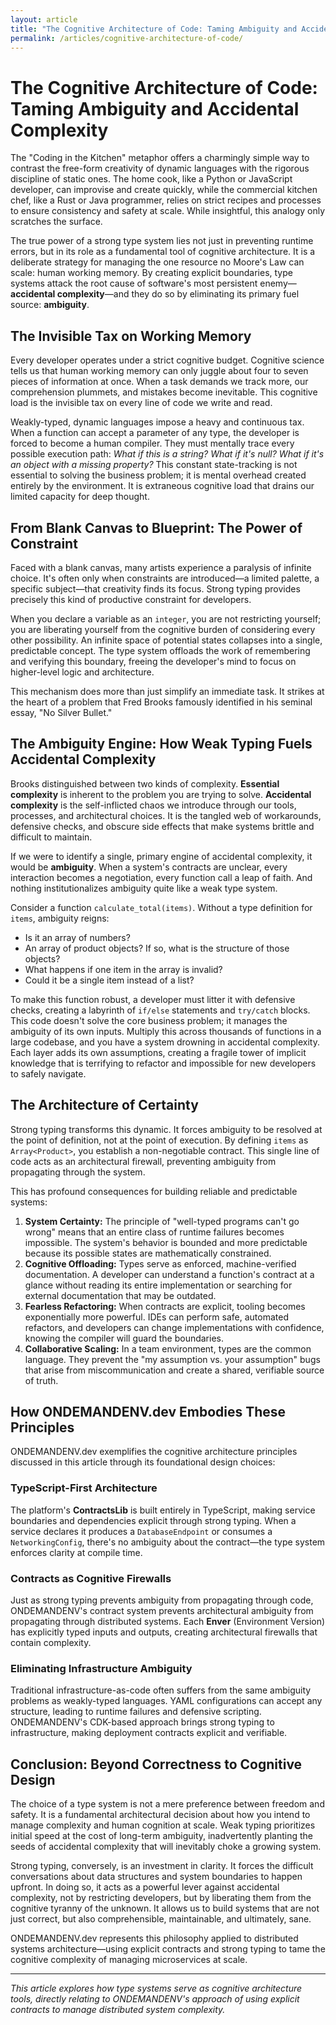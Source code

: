 ```yaml
---
layout: article
title: "The Cognitive Architecture of Code: Taming Ambiguity and Accidental Complexity"
permalink: /articles/cognitive-architecture-of-code/
---
```


# The Cognitive Architecture of Code: Taming Ambiguity and Accidental Complexity

The "Coding in the Kitchen" metaphor offers a charmingly simple way to contrast the free-form creativity of dynamic languages with the rigorous discipline of static ones. The home cook, like a Python or JavaScript developer, can improvise and create quickly, while the commercial kitchen chef, like a Rust or Java programmer, relies on strict recipes and processes to ensure consistency and safety at scale. While insightful, this analogy only scratches the surface.

The true power of a strong type system lies not just in preventing runtime errors, but in its role as a fundamental tool of cognitive architecture. It is a deliberate strategy for managing the one resource no Moore's Law can scale: human working memory. By creating explicit boundaries, type systems attack the root cause of software's most persistent enemy—**accidental complexity**—and they do so by eliminating its primary fuel source: **ambiguity**.

## The Invisible Tax on Working Memory

Every developer operates under a strict cognitive budget. Cognitive science tells us that human working memory can only juggle about four to seven pieces of information at once. When a task demands we track more, our comprehension plummets, and mistakes become inevitable. This cognitive load is the invisible tax on every line of code we write and read.

Weakly-typed, dynamic languages impose a heavy and continuous tax. When a function can accept a parameter of any type, the developer is forced to become a human compiler. They must mentally trace every possible execution path: *What if this is a string? What if it's null? What if it's an object with a missing property?* This constant state-tracking is not essential to solving the business problem; it is mental overhead created entirely by the environment. It is extraneous cognitive load that drains our limited capacity for deep thought.

## From Blank Canvas to Blueprint: The Power of Constraint

Faced with a blank canvas, many artists experience a paralysis of infinite choice. It's often only when constraints are introduced—a limited palette, a specific subject—that creativity finds its focus. Strong typing provides precisely this kind of productive constraint for developers.

When you declare a variable as an `integer`, you are not restricting yourself; you are liberating yourself from the cognitive burden of considering every other possibility. An infinite space of potential states collapses into a single, predictable concept. The type system offloads the work of remembering and verifying this boundary, freeing the developer's mind to focus on higher-level logic and architecture.

This mechanism does more than just simplify an immediate task. It strikes at the heart of a problem that Fred Brooks famously identified in his seminal essay, "No Silver Bullet."

## The Ambiguity Engine: How Weak Typing Fuels Accidental Complexity

Brooks distinguished between two kinds of complexity. **Essential complexity** is inherent to the problem you are trying to solve. **Accidental complexity** is the self-inflicted chaos we introduce through our tools, processes, and architectural choices. It is the tangled web of workarounds, defensive checks, and obscure side effects that make systems brittle and difficult to maintain.

If we were to identify a single, primary engine of accidental complexity, it would be **ambiguity**. When a system's contracts are unclear, every interaction becomes a negotiation, every function call a leap of faith. And nothing institutionalizes ambiguity quite like a weak type system.

Consider a function `calculate_total(items)`. Without a type definition for `items`, ambiguity reigns:
*   Is it an array of numbers?
*   An array of product objects? If so, what is the structure of those objects?
*   What happens if one item in the array is invalid?
*   Could it be a single item instead of a list?

To make this function robust, a developer must litter it with defensive checks, creating a labyrinth of `if/else` statements and `try/catch` blocks. This code doesn't solve the core business problem; it manages the ambiguity of its own inputs. Multiply this across thousands of functions in a large codebase, and you have a system drowning in accidental complexity. Each layer adds its own assumptions, creating a fragile tower of implicit knowledge that is terrifying to refactor and impossible for new developers to safely navigate.

## The Architecture of Certainty

Strong typing transforms this dynamic. It forces ambiguity to be resolved at the point of definition, not at the point of execution. By defining `items` as `Array<Product>`, you establish a non-negotiable contract. This single line of code acts as an architectural firewall, preventing ambiguity from propagating through the system.

This has profound consequences for building reliable and predictable systems:

1.  **System Certainty:** The principle of "well-typed programs can't go wrong" means that an entire class of runtime failures becomes impossible. The system's behavior is bounded and more predictable because its possible states are mathematically constrained.
2.  **Cognitive Offloading:** Types serve as enforced, machine-verified documentation. A developer can understand a function's contract at a glance without reading its entire implementation or searching for external documentation that may be outdated.
3.  **Fearless Refactoring:** When contracts are explicit, tooling becomes exponentially more powerful. IDEs can perform safe, automated refactors, and developers can change implementations with confidence, knowing the compiler will guard the boundaries.
4.  **Collaborative Scaling:** In a team environment, types are the common language. They prevent the "my assumption vs. your assumption" bugs that arise from miscommunication and create a shared, verifiable source of truth.

## How ONDEMANDENV.dev Embodies These Principles

ONDEMANDENV.dev exemplifies the cognitive architecture principles discussed in this article through its foundational design choices:

### TypeScript-First Architecture
The platform's **ContractsLib** is built entirely in TypeScript, making service boundaries and dependencies explicit through strong typing. When a service declares it produces a `DatabaseEndpoint` or consumes a `NetworkingConfig`, there's no ambiguity about the contract—the type system enforces clarity at compile time.

### Contracts as Cognitive Firewalls
Just as strong typing prevents ambiguity from propagating through code, ONDEMANDENV's contract system prevents architectural ambiguity from propagating through distributed systems. Each **Enver** (Environment Version) has explicitly typed inputs and outputs, creating architectural firewalls that contain complexity.

### Eliminating Infrastructure Ambiguity
Traditional infrastructure-as-code often suffers from the same ambiguity problems as weakly-typed languages. YAML configurations can accept any structure, leading to runtime failures and defensive scripting. ONDEMANDENV's CDK-based approach brings strong typing to infrastructure, making deployment contracts explicit and verifiable.

## Conclusion: Beyond Correctness to Cognitive Design

The choice of a type system is not a mere preference between freedom and safety. It is a fundamental architectural decision about how you intend to manage complexity and human cognition at scale. Weak typing prioritizes initial speed at the cost of long-term ambiguity, inadvertently planting the seeds of accidental complexity that will inevitably choke a growing system.

Strong typing, conversely, is an investment in clarity. It forces the difficult conversations about data structures and system boundaries to happen upfront. In doing so, it acts as a powerful lever against accidental complexity, not by restricting developers, but by liberating them from the cognitive tyranny of the unknown. It allows us to build systems that are not just correct, but also comprehensible, maintainable, and ultimately, sane.

ONDEMANDENV.dev represents this philosophy applied to distributed systems architecture—using explicit contracts and strong typing to tame the cognitive complexity of managing microservices at scale.

---

*This article explores how type systems serve as cognitive architecture tools, directly relating to ONDEMANDENV's approach of using explicit contracts to manage distributed system complexity.* 